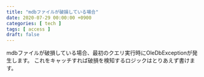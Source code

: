 ```yaml
---
title: "mdbファイルが破損している場合"
date: 2020-07-29 00:00:00 +0900
categories: [ tech ]
tags: [ access ]
draft: false
---
```


mdbファイルが破損している場合、最初のクエリ実行時にOleDbExceptionが発生します。
これをキャッチすれば破損を検知するロジックはとりあえず書けます。
